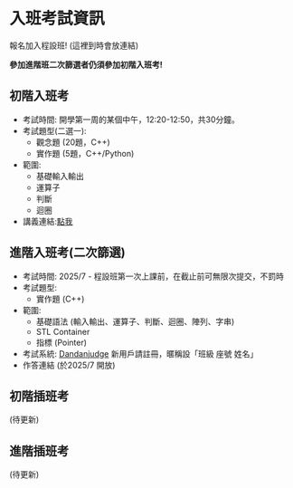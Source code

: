 # 入班考試資訊

報名加入程設班! (這裡到時會放連結)

**參加進階班二次篩選者仍須參加初階入班考!**

## 初階入班考
- 考試時間: 開學第一周的某個中午，12:20-12:50，共30分鐘。
- 考試題型(二選一):
  - 觀念題 (20題，C++)
  - 實作題 (5題，C++/Python)
- 範圍:
  - 基礎輸入輸出
  - 運算子
  - 判斷
  - 迴圈
- 講義連結:[點我](https://fudan-computer-science.github.io/homepage/docs/%E8%AC%9B%E7%BE%A9/%E8%AC%9B%E7%BE%A9/Beginner_textbook/chapter1)

## 進階入班考(二次篩選)
- 考試時間: 2025/7 - 程設班第一次上課前，在截止前可無限次提交，不罰時
- 考試題型:
  - 實作題 (C++) 
- 範圍:
  - 基礎語法 (輸入輸出、運算子、判斷、迴圈、陣列、字串)
  - STL Container
  - 指標 (Pointer)
- 考試系統: [Dandanjudge](https://dandanjudge.fdhs.tyc.edu.tw/) 新用戶請註冊，暱稱設「班級 座號 姓名」
- 作答連結 (於2025/7 開放)

## 初階插班考
(待更新)

## 進階插班考
(待更新)
